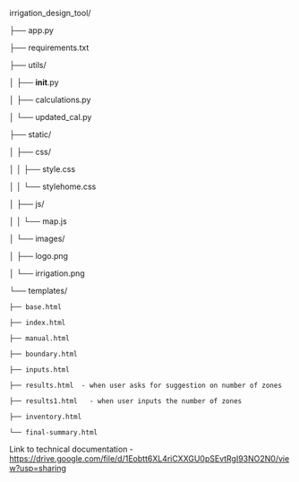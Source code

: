 irrigation_design_tool/

├── app.py

├── requirements.txt

├── utils/

│   ├── __init__.py

│   ├── calculations.py

│   └── updated_cal.py

├── static/

│   ├── css/

│   │   ├── style.css

│   │   └── stylehome.css  

│   ├── js/

│   │   └── map.js 

│   └── images/

│       ├── logo.png

│       └── irrigation.png

└── templates/

    ├── base.html          
    
    ├── index.html       
    
    ├── manual.html    
    
    ├── boundary.html    
    
    ├── inputs.html      
    
    ├── results.html  - when user asks for suggestion on number of zones   
    
    ├── results1.html   - when user inputs the number of zones   
    
    ├── inventory.html   
    
    └── final-summary.html   


Link to technical documentation - https://drive.google.com/file/d/1Eobtt6XL4riCXXGU0pSEvtRgI93NO2N0/view?usp=sharing


